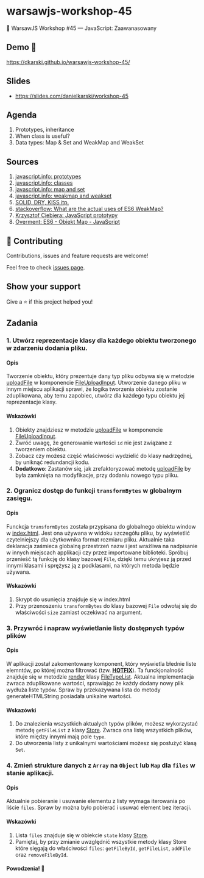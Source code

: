 # warsawjs-workshop-45

📁 WarsawJS Workshop #45 — JavaScript: Zaawanasowany


## Demo 🎉

<https://dkarski.github.io/warsawjs-workshop-45/>


## Slides

- <https://slides.com/danielkarski/workshop-45>


## Agenda
1. Prototypes, inheritance
1. When class is useful?
1. Data types: Map & Set and WeakMap and WeakSet


## Sources
1. [javascript.info: prototypes](https://javascript.info/prototypes)
1. [javascript.info: classes](https://javascript.info/classes)
1. [javascript.info: map and set](https://javascript.info/map-set)
1. [javascript.info: weakmap and weakset](http://javascript.info/weakmap-weakset)
1. [SOLID, DRY, KISS itp.](https://devcave.pl/notatnik-juniora/zasady-projektowania-kodu)
1. [stackoverflow: What are the actual uses of ES6 WeakMap?](https://stackoverflow.com/questions/29413222/what-are-the-actual-uses-of-es6-weakmap)
1. [Krzysztof Ciebiera: JavaScript prototypy](https://www.youtube.com/watch?v=8C4GcoPeFj8&amp;list=PL1zPcOuyA-yZl4SXHgGhdy7gwRpH9F2eB&amp;index=3&amp;t=0s)
1. [Overment: ES6 - Obiekt Map - JavaScript](https://youtu.be/NV54JW_PaeA)


## 🤝 Contributing

Contributions, issues and feature requests are welcome!

Feel free to check [issues page](https://dkarski.github.io/warsawjs-workshop-45/issues/).


## Show your support

Give a ⭐️ if this project helped you!


## Zadania

### 1. Utwórz reprezentacje klasy dla każdego obiektu tworzonego w zdarzeniu dodania pliku.

#### Opis

Tworzenie obiektu, który prezentuje dany typ pliku odbywa się w metodzie [uploadFile](https://github.com/dkarski/warsawjs-workshop-45/blob/master/src/app/file-manager/file-upload-input/file-upload-input.js#L19) w komponencie [FileUploadInput](https://github.com/dkarski/warsawjs-workshop-45/blob/master/src/app/file-manager/file-upload-input/file-upload-input.js#L14).
Utworzenie danego pliku w innym miejscu aplikacji sprawi, że logika tworzenia obiektu zostanie zduplikowana, aby temu zapobiec,
utwórz dla każdego typu obiektu jej reprezentacje klasy.

#### Wskazówki

1. Obiekty znajdziesz w metodzie [uploadFile](https://github.com/dkarski/warsawjs-workshop-45/blob/master/src/app/file-manager/file-upload-input/file-upload-input.js#L19) w komponencie [FileUploadInput](https://github.com/dkarski/warsawjs-workshop-45/blob/master/src/app/file-manager/file-upload-input/file-upload-input.js#L14).
1. Zwróć uwagę, że generowanie wartości `id` nie jest związane z tworzeniem obiektu.
1. Zobacz czy możesz część właściwości wydzielić do klasy nadrzędnej, by uniknąć redundancji kodu.
1. **Dodatkowo**: Zastanów się, jak zrefaktoryzować metodę [uploadFile](https://github.com/dkarski/warsawjs-workshop-45/blob/master/src/app/file-manager/file-upload-input/file-upload-input.js#L19) by była zamknięta na modyfikacje,
   przy dodaniu nowego typu pliku.


### 2. Ogranicz dostęp do funkcji `transformBytes` w globalnym zasięgu.

#### Opis

Funckcja `transformBytes` została przypisana do globalnego obiektu window w [index.html](https://github.com/dkarski/warsawjs-workshop-45/blob/master/index.html#L32). Jest ona używana w widoku szczegółu
pliku, by wyświetlić czytelniejszy dla użytkownika format rozmiaru pliku. Aktualnie taka deklaracja zaśmieca globalną
przestrzeń nazw i jest wrażliwa na nadpisanie w innych miejscach applikacji czy przez importowane biblioteki. Spróbuj przenieść tą funkcję
do klasy bazowej `File`, dzięki temu ukryjesz ją przed innymi klasami i sprężysz ją z podklasami, na których metoda będzie używana.


#### Wskazówki

1. Skrypt do usunięcia znajduje się w index.html
1. Przy przenoszeniu `transformBytes` do klasy bazowej `File` odwołaj się do właściwości `size` zamiast oczekiwać na argument.


### 3. Przywróć i napraw wyświetlanie listy dostępnych typów plików 

#### Opis

W aplikacji został zakomentowany komponent, który wyświetla błednie liste elemntów, po której można
filtrować (tzw. **[HOTFIX](https://github.com/dkarski/warsawjs-workshop-45/blob/master/src/app/file-manager/file-manager.js#L21)**). Ta funckjonalność znajduje się w metodzie [render](https://github.com/dkarski/warsawjs-workshop-45/blob/master/src/app/file-manager/file-type-list/file-type-list.js#L34) klasy [FileTypeList](https://github.com/dkarski/warsawjs-workshop-45/blob/master/src/app/file-manager/file-type-list/file-type-list.js#L4). Aktualna implementacja
zwraca zduplikowane wartości, sprawiając że każdy dodany nowy plik wydłuża liste typów. Spraw by przekazywana lista 
do metody generateHTMLString posiadała unikalne wartości.  

#### Wskazówki

1. Do znalezienia wszystkich aktualych typów plików, możesz wykorzystać metodę `getFileList` z klasy [Store](https://github.com/dkarski/warsawjs-workshop-45/blob/master/src/store/store.js). Zwraca ona listę
wszystkich plików, które między innymi mają pole `type`.
1. Do utworzenia listy z unikalnymi wartościami możesz się posłużyć klasą `Set`.


### 4. Zmień strukture danych z `Array` na `Object` lub `Map` dla `files` w stanie aplikacji.

#### Opis

Aktualnie pobieranie i usuwanie elementu z listy wymaga iterowania po liście `files`. Spraw by można było pobierać
i usuwać element bez iteracji.  

#### Wskazówki

1. Lista `files` znajduje się w obiekcie `state` klasy [Store](https://github.com/dkarski/warsawjs-workshop-45/blob/master/src/store/store.js).
1. Pamiętaj, by przy zmianie uwzględnić wszystkie metody klasy Store które sięgają do właściwości `files`: `getFileById`,
`getFileList`, `addFile` oraz `removeFileById`.



#### Powodzenia! 💪
